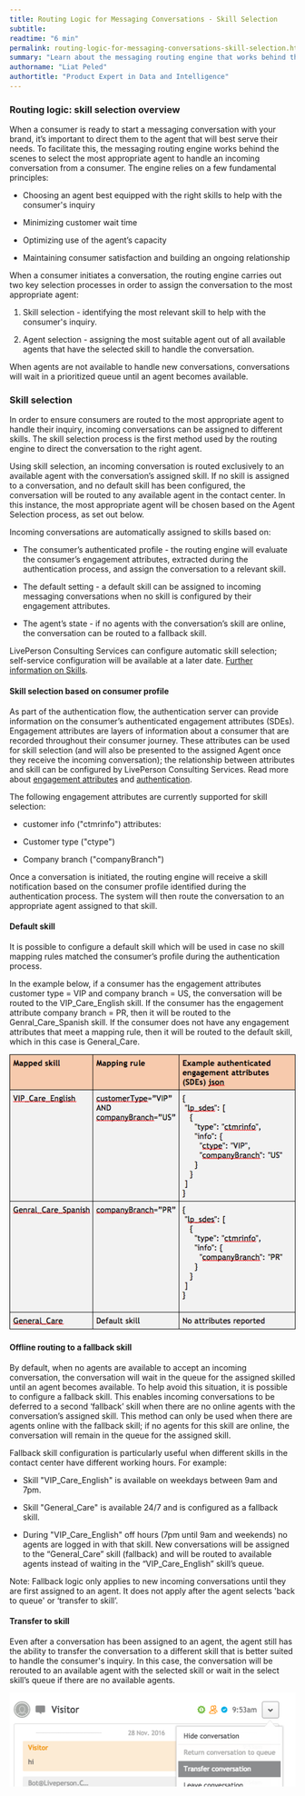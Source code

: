 ```yaml
---
title: Routing Logic for Messaging Conversations - Skill Selection
subtitle:
readtime: "6 min"
permalink: routing-logic-for-messaging-conversations-skill-selection.html
summary: "Learn about the messaging routing engine that works behind the scenes to select the agent that will handle an incoming conversation."
authorname: "Liat Peled"
authortitle: "Product Expert in Data and Intelligence"
---
```



### Routing logic: skill selection overview

When a consumer is ready to start a messaging conversation with your brand, it’s important to direct them to the agent that will best serve their needs. To facilitate this, the messaging routing engine works behind the scenes to select the most appropriate agent to handle an incoming conversation from a consumer. The engine relies on a few fundamental principles:

* Choosing an agent best equipped with the right skills to help with the consumer's inquiry

* Minimizing customer wait time

* Optimizing use of the agent’s capacity

* Maintaining consumer satisfaction and building an ongoing relationship

When a consumer initiates a conversation, the routing engine carries out two key selection processes in order to assign the conversation to the most appropriate agent:

1. Skill selection - identifying the most relevant skill to help with the consumer's inquiry.

2. Agent selection - assigning the most suitable agent out of all available agents that have the selected skill to handle the conversation.

When agents are not available to handle new conversations, conversations will wait in a prioritized queue until an agent becomes available.

### Skill selection

In order to ensure consumers are routed to the most appropriate agent to handle their inquiry, incoming conversations can be assigned to different skills. The skill selection process is the first method used by the routing engine to direct the conversation to the right agent.

Using skill selection, an incoming conversation is routed exclusively to an available agent with the conversation’s assigned skill. If no skill is assigned to a conversation, and no default skill has been configured, the conversation will be routed to any available agent in the contact center. In this instance, the most appropriate agent will be chosen based on the Agent Selection process, as set out below.

Incoming conversations are automatically assigned to skills based on:

* The consumer’s authenticated profile - the routing engine will evaluate the consumer’s engagement attributes, extracted during the authentication process, and assign the conversation to a relevant skill.

* The default setting - a default skill can be assigned to incoming messaging conversations when no skill is configured by their engagement attributes.

* The agent’s state - if no agents with the conversation’s skill are online, the conversation can be routed to a fallback skill.

LivePerson Consulting Services can configure automatic skill selection; self-service configuration will be available at a later date. [Further information on Skills](https://ce-sr.s3.amazonaws.com/CA/Admin/skills/29_Skills.pdf).

#### Skill selection based on consumer profile

As part of the authentication flow, the authentication server can provide information on the consumer’s authenticated engagement attributes (SDEs). Engagement attributes are layers of information about a consumer that are recorded throughout their consumer journey. These attributes can be used for skill selection (and will also be presented to the assigned Agent once they receive the incoming conversation); the relationship between attributes and skill can be configured by LivePerson Consulting Services. Read more about [engagement attributes](https://ce-sr.s3.amazonaws.com/CA/Campaigns/Engagement%20Attributes%20Overview.pdf) and [authentication](https://s3-eu-west-1.amazonaws.com/ce-sr/CA/security/Authenticated+Interactions+with+oAuth+2.0.pdf).

The following engagement attributes are currently supported for skill selection:

*  customer info ("ctmrinfo") attributes:

* Customer type ("ctype")

* Company branch ("companyBranch")

Once a conversation is initiated, the routing engine will receive a skill notification based on the consumer profile identified during the authentication process. The system will then route the conversation to an appropriate agent assigned to that skill.

#### Default skill

It is possible to configure a default skill which will be used in case no skill mapping rules matched the consumer’s profile during the authentication process.

In the example below, if a consumer has the engagement attributes customer type = VIP and company branch = US, the conversation will be routed to the VIP_Care_English skill. If the consumer has the engagement attribute company branch = PR, then it will be routed to the Genral_Care_Spanish skill. If the consumer does not have any engagement attributes that meet a mapping rule, then it will be routed to the default skill, which in this case is General_Care.


![mapping of skills](img/mapped-skill.png)

#### Offline routing to a fallback skill

By default, when no agents are available to accept an incoming conversation, the conversation will wait in the queue for the assigned skilled until an agent becomes available. To help avoid this situation, it is possible to configure a fallback skill. This enables incoming conversations to be deferred to a second ‘fallback’ skill when there are no online agents with the conversation’s assigned skill. This method can only be used when there are agents online with the fallback skill; if no agents for this skill are online, the conversation will remain in the queue for the assigned skill.


Fallback skill configuration is particularly useful when different skills in the contact center have different working hours. For example:

* Skill "VIP_Care_English" is available on weekdays between 9am and 7pm.

* Skill "General_Care" is available 24/7 and is configured as a fallback skill.

* During "VIP_Care_English" off hours (7pm until 9am and weekends) no agents are logged in with that skill. New conversations will be assigned to the “General_Care” skill (fallback) and will be routed to available agents instead of waiting in the “VIP_Care_English” skill’s queue.

Note: Fallback logic only applies to new incoming conversations until they are first assigned to an agent. It does not apply after the agent selects 'back to queue' or ‘transfer to skill’.

#### Transfer to skill

Even after a conversation has been assigned to an agent, the agent still has the ability to transfer the conversation to a different skill that is better suited to handle the consumer's inquiry. 
In this case, the conversation will be rerouted to an available agent with the selected skill or wait in the select skill’s queue if there are no available agents.

![agent-selection](img/agent-selection.png)
